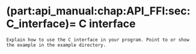 (part:api_manual:chap:API_FFI:sec:C_interface)=
C interface
===========

```{todo}
Explain how to use the C interface in your program. Point to or show the example in the example directory.
```